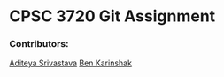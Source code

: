 # CPSC 3720 Git Assignment

### Contributors:

[Aditeya Srivastava](https://github.com/aditeyaS)
[Ben Karinshak](https://github.com/Bkarins1990)
